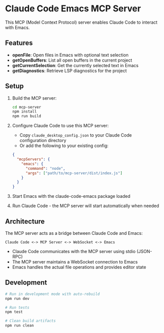 # Claude Code Emacs MCP Server

This MCP (Model Context Protocol) server enables Claude Code to interact with Emacs.

## Features

- **openFile**: Open files in Emacs with optional text selection
- **getOpenBuffers**: List all open buffers in the current project
- **getCurrentSelection**: Get the currently selected text in Emacs
- **getDiagnostics**: Retrieve LSP diagnostics for the project

## Setup

1. Build the MCP server:
   ```bash
   cd mcp-server
   npm install
   npm run build
   ```

2. Configure Claude Code to use this MCP server:
   - Copy `claude_desktop_config.json` to your Claude Code configuration directory
   - Or add the following to your existing config:
   ```json
   {
     "mcpServers": {
       "emacs": {
         "command": "node",
         "args": ["path/to/mcp-server/dist/index.js"]
       }
     }
   }
   ```

3. Start Emacs with the claude-code-emacs package loaded

4. Run Claude Code - the MCP server will start automatically when needed

## Architecture

The MCP server acts as a bridge between Claude Code and Emacs:

```
Claude Code <-> MCP Server <-> WebSocket <-> Emacs
```

- Claude Code communicates with the MCP server using stdio (JSON-RPC)
- The MCP server maintains a WebSocket connection to Emacs
- Emacs handles the actual file operations and provides editor state

## Development

```bash
# Run in development mode with auto-rebuild
npm run dev

# Run tests
npm test

# Clean build artifacts
npm run clean
```